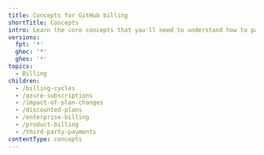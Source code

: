 ```yaml
---
title: Concepts for GitHub billing
shortTitle: Concepts
intro: Learn the core concepts that you'll need to understand how to pay for your GitHub plan and the features you use.
versions:
  fpt: '*'
  ghec: '*'
  ghes: '*'
topics:
  - Billing
children:
  - /billing-cycles
  - /azure-subscriptions
  - /impact-of-plan-changes
  - /discounted-plans
  - /enterprise-billing
  - /product-billing
  - /third-party-payments
contentType: concepts
---
```


